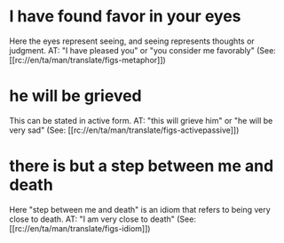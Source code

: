 # I have found favor in your eyes

Here the eyes represent seeing, and seeing represents thoughts or judgment. AT: "I have pleased you" or "you consider me favorably" (See: [[rc://en/ta/man/translate/figs-metaphor]])

# he will be grieved

This can be stated in active form. AT: "this will grieve him" or "he will be very sad" (See: [[rc://en/ta/man/translate/figs-activepassive]])

# there is but a step between me and death

Here "step between me and death" is an idiom that refers to being very close to death. AT: "I am very close to death" (See: [[rc://en/ta/man/translate/figs-idiom]])

